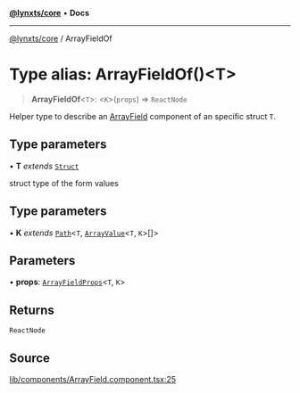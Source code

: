 [**@lynxts/core**](../README.md) • **Docs**

***

[@lynxts/core](../README.md) / ArrayFieldOf

# Type alias: ArrayFieldOf()\<T\>

> **ArrayFieldOf**\<`T`\>: \<`K`\>(`props`) => `ReactNode`

Helper type to describe an [ArrayField](../functions/ArrayField.md) component of an specific
struct `T`.

## Type parameters

• **T** *extends* [`Struct`](Struct.md)

struct type of the form values

## Type parameters

• **K** *extends* [`Path`](Path.md)\<`T`, [`ArrayValue`](ArrayValue.md)\<`T`, `K`\>[]\>

## Parameters

• **props**: [`ArrayFieldProps`](../interfaces/ArrayFieldProps.md)\<`T`, `K`\>

## Returns

`ReactNode`

## Source

[lib/components/ArrayField.component.tsx:25](https://github.com/JoseLion/lynxts/blob/main/packages/core/src/lib/components/ArrayField.component.tsx#L25)
